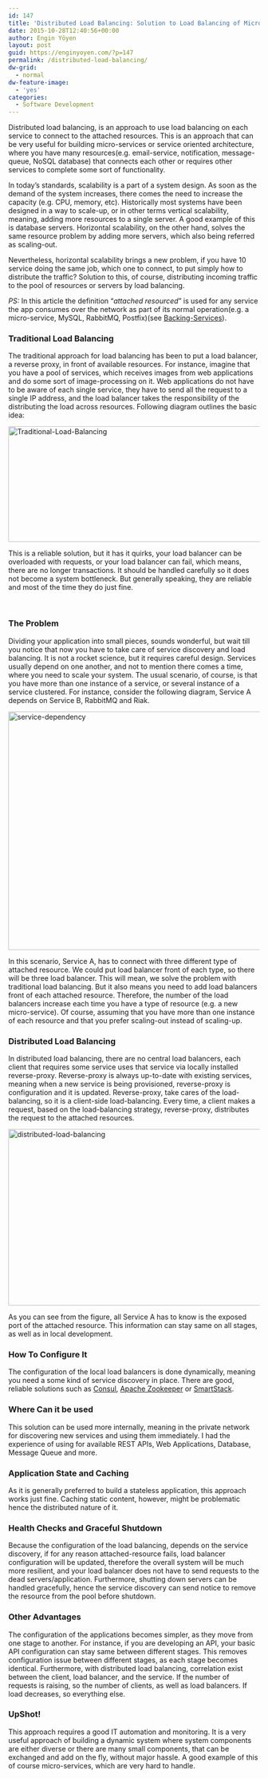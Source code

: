 ```yaml
---
id: 147
title: 'Distributed Load Balancing: Solution to Load Balancing of Micro-Services and Other Attached Resources'
date: 2015-10-28T12:40:56+00:00
author: Engin Yöyen
layout: post
guid: https://enginyoyen.com/?p=147
permalink: /distributed-load-balancing/
dw-grid:
  - normal
dw-feature-image:
  - 'yes'
categories:
  - Software Development
---
```

Distributed load balancing, is an approach to use load balancing on each service to connect to the attached resources. This is an approach that can be very useful for building micro-services or service oriented architecture, where you have many resources(e.g. email-service, notification, message-queue, NoSQL database) that connects each other or requires other services to complete some sort of functionality.

In today&#8217;s standards, scalability is a part of a system design. As soon as the demand of the system increases, there comes the need to increase the capacity (e.g. CPU, memory, etc). Historically most systems have been designed in a way to scale-up, or in other terms vertical scalability, meaning, adding more resources to a single server. A good example of this is database servers. Horizontal scalability, on the other hand, solves the same resource problem by adding more servers, which also being referred as scaling-out.

<!--more-->

Nevertheless, horizontal scalability brings a new problem, if you have 10 service doing the same job, which one to connect, to put simply how to distribute the traffic? Solution to this, of course, distributing incoming traffic to the pool of resources or servers by load balancing.

_PS:_ In this article the definition “_attached resourced_” is used for any service the app consumes over the network as part of its normal operation(e.g. a micro-service, MySQL, RabbitMQ, Postfix)(see <a title="Backing-Services" href="http://12factor.net/backing-services" target="_blank">Backing-Services</a>).

### Traditional Load Balancing

The traditional approach for load balancing has been to put a load balancer, a reverse proxy, in front of available resources. For instance, imagine that you have a pool of services, which receives images from web applications and do some sort of image-processing on it. Web applications do not have to be aware of each single service, they have to send all the request to a single IP address, and the load balancer takes the responsibility of the distributing the load across resources. Following diagram outlines the basic idea:

[<img class="aligncenter wp-image-148 size-full" src="https://enginyoyen.com/assets/article_images/wp-content/uploads/2015/10/Traditional-Load-Balancing.png" alt="Traditional-Load-Balancing" width="584" height="232" srcset="https://enginyoyen.com/assets/article_images/wp-content/uploads/2015/10/Traditional-Load-Balancing.png 584w, https://enginyoyen.com/assets/article_images/wp-content/uploads/2015/10/Traditional-Load-Balancing-300x119.png 300w" sizes="(max-width: 584px) 100vw, 584px" />](https://enginyoyen.com/assets/article_images/wp-content/uploads/2015/10/Traditional-Load-Balancing.png)
  
This is a reliable solution, but it has it quirks, your load balancer can be overloaded with requests, or your load balancer can fail, which means, there are no longer transactions. It should be handled carefully so it does not become a system bottleneck. But generally speaking, they are reliable and most of the time they do just fine.

&nbsp;

### The Problem

Dividing your application into small pieces, sounds wonderful, but wait till you notice that now you have to take care of service discovery and load balancing. It is not a rocket science, but it requires careful design. Services usually depend on one another, and not to mention there comes a time, where you need to scale your system. The usual scenario, of course, is that you have more than one instance of a service, or several instance of a service clustered. For instance, consider the following diagram, Service A depends on Service B, RabbitMQ and Riak.

[<img class="aligncenter wp-image-149 size-full" src="https://enginyoyen.com/assets/article_images/wp-content/uploads/2015/10/service-dependency.png" alt="service-dependency" width="646" height="478" srcset="https://enginyoyen.com/assets/article_images/wp-content/uploads/2015/10/service-dependency.png 646w, https://enginyoyen.com/assets/article_images/wp-content/uploads/2015/10/service-dependency-300x222.png 300w" sizes="(max-width: 646px) 100vw, 646px" />](https://enginyoyen.com/assets/article_images/wp-content/uploads/2015/10/service-dependency.png)
  
In this scenario, Service A, has to connect with three different type of attached resource. We could put load balancer front of each type, so there will be three load balancer. This will mean, we solve the problem with traditional load balancing. But it also means you need to add load balancers front of each attached resource. Therefore, the number of the load balancers increase each time you have a type of resource (e.g. a new micro-service). Of course, assuming that you have more than one instance of each resource and that you prefer scaling-out instead of scaling-up.

### Distributed Load Balancing

In distributed load balancing, there are no central load balancers, each client that requires some service uses that service via locally installed reverse-proxy. Reverse-proxy is always up-to-date with existing services, meaning when a new service is being provisioned, reverse-proxy is configuration and it is updated. Reverse-proxy, take cares of the load-balancing, so it is a client-side load-balancing. Every time, a client makes a request, based on the load-balancing strategy, reverse-proxy, distributes the request to the attached resources.

[<img class="aligncenter wp-image-150 size-full" src="https://enginyoyen.com/assets/article_images/wp-content/uploads/2015/10/distributed-load-balancing.png" alt="distributed-load-balancing" width="694" height="354" srcset="https://enginyoyen.com/assets/article_images/wp-content/uploads/2015/10/distributed-load-balancing.png 694w, https://enginyoyen.com/assets/article_images/wp-content/uploads/2015/10/distributed-load-balancing-300x153.png 300w" sizes="(max-width: 694px) 100vw, 694px" />](https://enginyoyen.com/assets/article_images/wp-content/uploads/2015/10/distributed-load-balancing.png)
  
As you can see from the figure, all Service A has to know is the exposed port of the attached resource. This information can stay same on all stages, as well as in local development.

### How To Configure It

The configuration of the local load balancers is done dynamically, meaning you need a some kind of service discovery in place. There are good, reliable solutions such as <a title="Consul" href="https://www.consul.io/" target="_blank">Consul</a>, <a title="Apache ZooKeeper" href="https://zookeeper.apache.org/" target="_blank">Apache Zookeeper</a> or <a title="SmartStack" href="http://nerds.airbnb.com/smartstack-service-discovery-cloud/" target="_blank">SmartStack</a>.

### Where Can it be used

This solution can be used more internally, meaning in the private network for discovering new services and using them immediately. I had the experience of using for available REST APIs, Web Applications, Database, Message Queue and more.

### Application State and Caching

As it is generally preferred to build a stateless application, this approach works just fine. Caching static content, however, might be problematic hence the distributed nature of it.

### Health Checks and Graceful Shutdown

Because the configuration of the load balancing, depends on the service discovery, if for any reason attached-resource fails, load balancer configuration will be updated, therefore the overall system will be much more resilient, and your load balancer does not have to send requests to the dead servers/application. Furthermore, shutting down servers can be handled gracefully, hence the service discovery can send notice to remove the resource from the pool before shutdown.

### Other Advantages

The configuration of the applications becomes simpler, as they move from one stage to another. For instance, if you are developing an API, your basic API configuration can stay same between different stages. This removes configuration issue between different stages, as each stage becomes identical. Furthermore, with distributed load balancing, correlation exist between the client, load balancer, and the service. If the number of requests is raising, so the number of clients, as well as load balancers. If load decreases, so everything else.

### UpShot!

This approach requires a good IT automation and monitoring. It is a very useful approach of building a dynamic system where system components are either diverse or there are many small components, that can be exchanged and add on the fly, without major hassle. A good example of this of course micro-services, which are very hard to handle.
